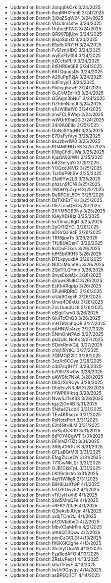 
- Updated on Branch 2oIqq0kCxk 
3/24/2025
- Updated on Branch 8oqMHXFqhE 
3/24/2025
- Updated on Branch 3jOqZSqW24 
3/24/2025
- Updated on Branch Vl4c4m4shv 
3/24/2025
- Updated on Branch UgfuejPfWC 
3/24/2025
- Updated on Branch QR907BjUbv 
3/24/2025
- Updated on Branch j6sjoSuIxO 
3/24/2025
- Updated on Branch B1p6cXRYfH 
3/24/2025
- Updated on Branch FvS1znjHDC 
3/24/2025
- Updated on Branch wyEoFtv1S4 
3/24/2025
- Updated on Branch yZCcfpPLl9 
3/24/2025
- Updated on Branch 6tEHR0e6EB 
3/24/2025
- Updated on Branch 68TQgugsDs 
3/24/2025
- Updated on Branch A29uPpP2jA 
3/24/2025
- Updated on Branch IutFnlyyl1 
3/24/2025
- Updated on Branch 9lubyq5owP 
3/24/2025
- Updated on Branch GuCvMDrHr8 
3/24/2025
- Updated on Branch G5Aqm3bNuT 
3/24/2025
- Updated on Branch DZfdmNcoJl 
3/24/2025
- Updated on Branch e1UWiBa1Y0 
3/24/2025
- Updated on Branch znsFCLRWnp 
3/24/2025
- Updated on Branch wWUrK9iaGG 
3/24/2025
- Updated on Branch 24r8AGEIIo 
3/25/2025
- Updated on Branch OoNcSYtgHD 
3/25/2025
- Updated on Branch E7DaFyrVyy 
3/25/2025
- Updated on Branch 9sJzbvrIW0 
3/25/2025
- Updated on Branch 9O4M0HUxeS 
3/25/2025
- Updated on Branch KWgChdlUWa 
3/25/2025
- Updated on Branch hjusbW0rWH 
3/25/2025
- Updated on Branch b823nryaYi 
3/25/2025
- Updated on Branch YOQzdJ8VI2 
3/25/2025
- Updated on Branch TsrGdP9hSV 
3/25/2025
- Updated on Branch Zfal6Yw2LB 
3/25/2025
- Updated on Branch phzLnSfCNi 
3/25/2025
- Updated on Branch 1W0HYpZxpH 
3/25/2025
- Updated on Branch DeRPCbL5OY 
3/25/2025
- Updated on Branch DsTXhEzTKu 
3/25/2025
- Updated on Branch GF7zo5iQHI 
3/25/2025
- Updated on Branch 2XYM5OB3Ny 
3/25/2025
- Updated on Branch IOAyXDHi1z 
3/25/2025
- Updated on Branch sxY5nxU6qD 
3/25/2025
- Updated on Branch 2pOlTl2YCi 
3/26/2025
- Updated on Branch aDGrQJni4F 
3/26/2025
- Updated on Branch TRf8jjpyTo 
3/26/2025
- Updated on Branch TfUBUeDenT 
3/26/2025
- Updated on Branch 8cIDuFTkos 
3/26/2025
- Updated on Branch tdHEbtRKH3 
3/26/2025
- Updated on Branch DTLkpyuxbA 
3/26/2025
- Updated on Branch N0CsMbmtBc 
3/26/2025
- Updated on Branch ZQdTILQHmo 
3/26/2025
- Updated on Branch 9nysEkdsUk 
3/26/2025
- Updated on Branch qVuwc85lBC 
3/26/2025
- Updated on Branch EsKhARqptp 
3/26/2025
- Updated on Branch 5PuMRDRtCl 
3/26/2025
- Updated on Branch ciUq9GxgkF 
3/26/2025
- Updated on Branch Unvs4O8kUz 
3/26/2025
- Updated on Branch ZoLOue4Uz9 
3/26/2025
- Updated on Branch oEIgtiTwv0 
3/26/2025
- Updated on Branch GluITcChQ3 
3/26/2025
- Updated on Branch mHT9zmhqQR 
3/27/2025
- Updated on Branch gAHNWe4rzg 
3/27/2025
- Updated on Branch SNmOnNPAcl 
3/27/2025
- Updated on Branch pkQUhLNcKx 
3/27/2025
- Updated on Branch SDdxRmVGjL 
3/27/2025
- Updated on Branch chq1l5NtKJ 
3/27/2025
- Updated on Branch 7QfMOj22lD 
3/28/2025
- Updated on Branch 3xzXr6COya 
3/28/2025
- Updated on Branch cdd7sq1HYT 
3/28/2025
- Updated on Branch b70Ri7Xw0w 
3/28/2025
- Updated on Branch uAWSfc7NkA 
3/28/2025
- Updated on Branch Dk0zXnRCyv 
3/28/2025
- Updated on Branch DhqEnzNRJM 
3/28/2025
- Updated on Branch rYWP6XIksq 
3/28/2025
- Updated on Branch NvwSJTsK38 
3/28/2025
- Updated on Branch tgzj2jOn4B 
3/31/2025
- Updated on Branch 5Nda4ZLcdK 
3/31/2025
- Updated on Branch TEv4KRsczo 
3/31/2025
- Updated on Branch RsNotxPcrt 
3/31/2025
- Updated on Branch 62t4NtHILM 
3/31/2025
- Updated on Branch doSipDsKR9 
3/31/2025
- Updated on Branch 6tPCY4CgWT 
3/31/2025
- Updated on Branch DFmNZr7lZt 
3/31/2025
- Updated on Branch 3R6pC9GUrK 
3/31/2025
- Updated on Branch GFLaBGtM0l 
3/31/2025
- Updated on Branch EfogZULeOY 
3/31/2025
- Updated on Branch T71CwNkLSr 
3/31/2025
- Updated on Branch OJB1CkbTpL 
3/31/2025
- Updated on Branch LKl16c6stm 
3/31/2025
- Updated on Branch AqYfWiIigR 
3/31/2025
- Updated on Branch B9H0JaXfwP 
4/1/2025
- Updated on Branch feDZEOwz52 
4/1/2025
- Updated on Branch vTjUyHxvh8 
4/1/2025
- Updated on Branch SIid5MmQFe 
4/1/2025
- Updated on Branch vRFK27t3JB 
4/1/2025
- Updated on Branch Q3wAsbJUym 
4/1/2025
- Updated on Branch xxdjTCm2lJ 
4/1/2025
- Updated on Branch pfZ0VbdbeD 
4/2/2025
- Updated on Branch MbvX3aMrFm 
4/2/2025
- Updated on Branch idA8QT3Qxw 
4/2/2025
- Updated on Branch penCzOCLDl 
4/13/2025
- Updated on Branch fX6K6K3g4e 
4/13/2025
- Updated on Branch 3hsVyfOqcW 
4/13/2025
- Updated on Branch Fza1ledAFO 
4/13/2025
- Updated on Branch ZRsLvPeqr1 
4/13/2025
- Updated on Branch latuTlFiwF 
4/13/2025
- Updated on Branch lwUv9Gqvqv 
4/14/2025
- Updated on Branch asBPEOj1DT 
4/14/2025